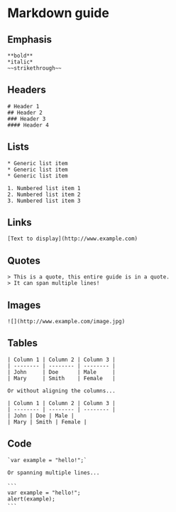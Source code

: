 # Markdown guide
 
## Emphasis

```
**bold**
*italic*
~~strikethrough~~
```
 
## Headers

```
# Header 1
## Header 2
### Header 3
#### Header 4
```
 
## Lists

```
* Generic list item
* Generic list item
* Generic list item
 
1. Numbered list item 1
2. Numbered list item 2
3. Numbered list item 3
```

## Links

```
[Text to display](http://www.example.com)
```
 
## Quotes

```
> This is a quote, this entire guide is in a quote.
> It can span multiple lines!
```
 
## Images

```
![](http://www.example.com/image.jpg)
```
 
## Tables

```
| Column 1 | Column 2 | Column 3 |
| -------- | -------- | -------- |
| John     | Doe      | Male     |
| Mary     | Smith    | Female   |

Or without aligning the columns...

| Column 1 | Column 2 | Column 3 |
| -------- | -------- | -------- |
| John | Doe | Male |
| Mary | Smith | Female |
```
 
## Code

```
`var example = "hello!";`

Or spanning multiple lines...
 
```ㅤ
var example = "hello!";
alert(example);
```ㅤ
```